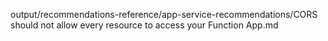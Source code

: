 output/recommendations-reference/app-service-recommendations/CORS should not allow every resource to access your Function App.md